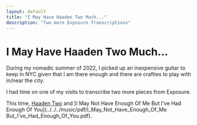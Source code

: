 ```yaml
---
layout: default
title: "I May Have Haaden Two Much..."
description: "Two more Exposure Transcriptions"
---
```


# I May Have Haaden Two Much...

During my nomadic summer of 2022, I picked up an inexpensive guitar to keep in NYC given that I am there enough and there are crafties to play with in/near the city.

I had time on one of my visits to transcribe two more pieces from Exposure. 

This time, [Haaden Two](../../../music/pdf/Haaden_Two.pdf) and 
[I May Not Have Enough Of Me But I've Had Enough Of You](../../../music/pdf/I_May_Not_Have_Enough_Of_Me But_I've_Had_Enough_Of_You.pdf).


